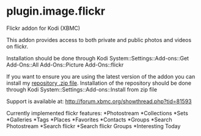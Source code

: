 plugin.image.flickr
===================

Flickr addon for Kodi (XBMC)

This addon provides access to both private and public photos and videos on flickr.

Installation should be done through Kodi System::Settings::Add-ons::Get Add-Ons::All Add-Ons::Picture Add-Ons::flickr

If you want to ensure you are using the latest version of the addon you can install my [repository .zip file](http://ruuks-repo.googlecode.com/files/ruuk.addon.repository-1.0.0.zip).
Installation of the repository should be done through Kodi System::Settings::Add-ons::Install from zip file

Support is available at: http://forum.xbmc.org/showthread.php?tid=81593

Currently implemented flickr features:
  *Photostream
  *Collections
  *Sets
  *Galleries
  *Tags
  *Places
  *Favorites
  *Contacts
  *Groups
  *Search Photostream
  *Search flickr
  *Search flickr Groups
  *Interesting Today

